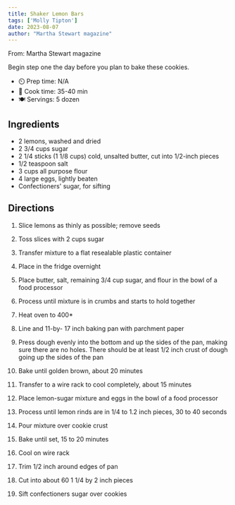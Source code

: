 ```yaml
---
title: Shaker Lemon Bars
tags: ['Molly Tipton']
date: 2023-08-07
author: "Martha Stewart magazine"
---
```

From: Martha Stewart magazine

Begin step one the day before you plan to bake these cookies.

- ⏲️ Prep time: N/A
- 🍳 Cook time: 35-40 min
- 🍽️ Servings: 5 dozen

## Ingredients

- 2 lemons, washed and dried
- 2 3/4 cups sugar
- 2 1/4 sticks (1 1/8 cups) cold, unsalted butter, cut into 1/2-inch pieces
- 1/2 teaspoon salt
- 3 cups all purpose flour
- 4 large eggs, lightly beaten
- Confectioners' sugar, for sifting

## Directions

1. Slice lemons as thinly as possible; remove seeds
2. Toss slices with 2 cups sugar
3. Transfer mixture to a flat resealable plastic container
4. Place in the fridge overnight

5. Place butter, salt, remaining 3/4 cup sugar, and flour in the bowl of a food processor
6. Process until mixture is in crumbs and starts to hold together

7. Heat oven to 400*
8. Line and 11-by- 17 inch baking pan with parchment paper
9. Press dough evenly into the bottom and up the sides of the pan, making sure there are no holes. There should be at least 1/2 inch crust of dough going up the sides of the pan
10. Bake until golden brown, about 20 minutes
11. Transfer to a wire rack to cool completely, about 15 minutes

12. Place lemon-sugar mixture and eggs in the bowl of a food processor
13. Process until lemon rinds are in 1/4 to 1.2 inch pieces, 30 to 40 seconds
14. Pour mixture over cookie crust
15. Bake until set, 15 to 20 minutes
16. Cool on wire rack
17. Trim 1/2 inch around edges of pan
18. Cut into about 60 1 1/4 by 2 inch pieces
19. Sift confectioners sugar over cookies
